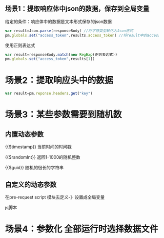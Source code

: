 ## 场景1：提取响应体中json的数据，保存到全局变量

给定的条件：响应体中的数据是文本形式保存的json数据  



```javascript
var result=Json.parse(responseBody) //将字符类型转化为Json格式  
pm.globals.set("access_token",results.access_token) //将result中的access_token的住保存到名为access_token的全局变量中
```

使用正则表达式  

```javascript
var result=responseBody.match(new RegExp(正则表达式))  
pm.globals.set("access_token",results[1])
```

# 场景2：提取响应头中的数据

```js
var result=pm.reponse.headers.get("key")  
```

# 场景3：某些参数需要到随机数

## 内置动态参数

{{$timestamp}} 当前时间的时间戳  

{{$randomInt}} 返回1-1000的随机整数  

{{$guid}} 随机的很长的字符串  

## 自定义的动态参数

在pre-request script 模块去定义-》设置成全局变量  

js脚本

# 场景4：参数化  全部运行时选择数据文件






